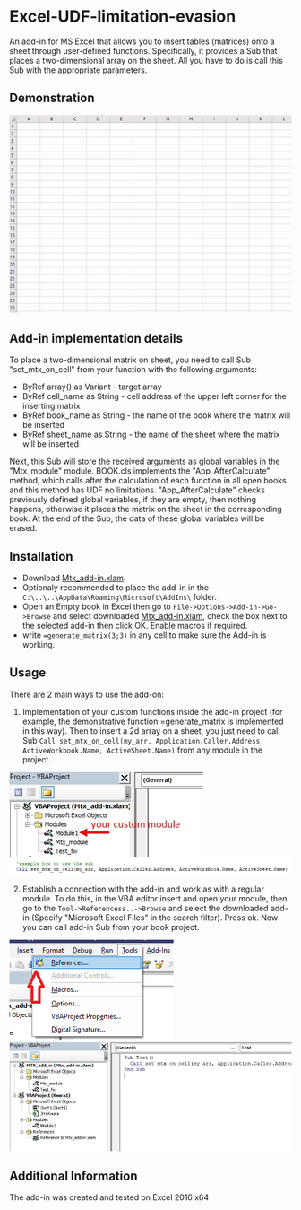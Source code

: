 # Excel-UDF-limitation-evasion
An add-in for MS Excel that allows you to insert tables (matrices) onto a sheet through user-defined functions.
Specifically, it provides a Sub that places a two-dimensional array on the sheet. All you have to do is call this Sub with the appropriate parameters.
## Demonstration 
![demonstration](https://github.com/1azar/Excel-UDF-limitation-evasion/blob/main/media_for_demo/demo4.gif)
## Add-in implementation details
To place a two-dimensional matrix on sheet, you need to call Sub "set_mtx_on_cell" from your function with the following arguments:
 - ByRef array() as Variant - target array
 - ByRef cell_name as String - cell address of the upper left corner for the inserting matrix
 - ByRef book_name as String - the name of the book where the matrix will be inserted
 - ByRef sheet_name as String - the name of the sheet where the matrix will be inserted

Next, this Sub will store the received arguments as global variables in the "Mtx_module" module.
BOOK.cls implements the "App_AfterCalculate" method, which calls after the calculation of each function in all open books and this method has UDF no limitations.
"App_AfterCalculate" checks previously defined global variables, if they are empty, then nothing happens, otherwise it places the matrix on the sheet in the corresponding book.
At the end of the Sub, the data of these global variables will be erased.

## Installation
 - Download [Mtx_add-in.xlam](https://github.com/1azar/Excel-UDF-limitation-evasion/blob/main/Mtx_add-in.xlam).
 - Optionaly recommended to place the add-in in the `C:\..\..\AppData\Roaming\Microsoft\AddIns\` folder.
 - Open an Empty book in Excel then go to `File->Options->Add-in->Go->Browse` and select downloaded [Mtx_add-in.xlam](https://github.com/1azar/Excel-UDF-limitation-evasion/blob/main/Mtx_add-in.xlam), check the box next to the selected add-in then click OK. Enable macros if required.
 - write `=generate_matrix(3;3)` in any cell to make sure the Add-in is working.

## Usage
There are 2 main ways to use the add-on:
1) Implementation of your custom functions inside the add-in project (for example, the demonstrative function =generate_matrix is implemented in this way). Then to insert a 2d array on a sheet, you just need to call Sub `Call set_mtx_on_cell(my_arr, Application.Caller.Address, ActiveWorkbook.Name, ActiveSheet.Name)` from any module in the project.

![demonstration](https://github.com/1azar/Excel-UDF-limitation-evasion/blob/main/media_for_demo/demo_1.jpg)
![demonstration](https://github.com/1azar/Excel-UDF-limitation-evasion/blob/main/media_for_demo/demo_2.jpg)

2) Establish a connection with the add-in and work as with a regular module. To do this, in the VBA editor insert and open your module, then go to the `Tool->Referencess..->Browse` and select the downloaded add-in (Specify "Microsoft Excel Files" in the search filter). Press ok. Now you can call add-in Sub from your book project.

![demonstration](https://github.com/1azar/Excel-UDF-limitation-evasion/blob/main/media_for_demo/dem5.png)
![demonstration](https://github.com/1azar/Excel-UDF-limitation-evasion/blob/main/media_for_demo/demo_3.jpg)
  
## Additional Information
The add-in was created and tested on Excel 2016 x64

